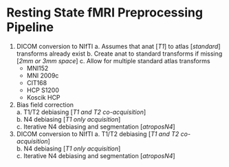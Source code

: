 # Resting State fMRI Preprocessing Pipeline
1. DICOM conversion to NIfTI
  a. Assumes that anat [*T1*] to atlas [*standard*] transforms already exist
  b. Create anat to standard transforms if missing [*2mm or 3mm space*]
  c. Allow for multiple standard atlas transforms
    - MNI152
    - MNI 2009c
    - CIT168
    - HCP S1200
    - Koscik HCP
7. Bias field correction  
  a. T1/T2 debiasing [*T1 and T2 co-acquisition*]  
  b. N4 debiasing [*T1 only acquisition*]  
  c. Iterative N4 debiasing and segmentation [*atroposN4*]
8. DICOM conversion to NIfTI 
  a. T1/T2 debiasing [*T1 and T2 co-acquisition*]  
  b. N4 debiasing [*T1 only acquisition*]  
  c. Iterative N4 debiasing and segmentation [*atroposN4*]
